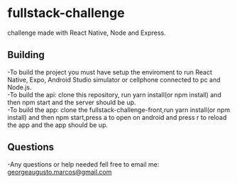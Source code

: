 # fullstack-challenge
challenge made with React Native, Node and Express.

## Building
-To build the project you must have setup the enviroment to run React Native, Expo, Android Studio simulator or cellphone connected to pc and Node.js.  <br /> 
-To build the api: clone this repository, run yarn install(or npm install) and then npm start and the server should be up.  <br /> 
-To build the app: clone the fullstack-challenge-front,run yarn install(or npm install) and then npm start,press a to open on android and press r to reload the app and the app should be up.

## Questions
-Any questions or help needed fell free to email me: georgeaugusto.marcos@gmail.com
